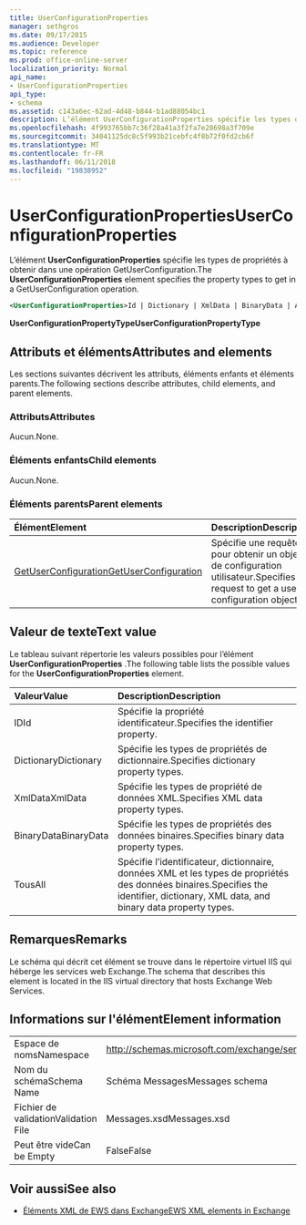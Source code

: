 ```yaml
---
title: UserConfigurationProperties
manager: sethgros
ms.date: 09/17/2015
ms.audience: Developer
ms.topic: reference
ms.prod: office-online-server
localization_priority: Normal
api_name:
- UserConfigurationProperties
api_type:
- schema
ms.assetid: c143a6ec-62ad-4d48-b844-b1ad88054bc1
description: L’élément UserConfigurationProperties spécifie les types de propriétés à obtenir dans une opération GetUserConfiguration.
ms.openlocfilehash: 4f993765bb7c36f28a41a3f2fa7e28698a3f709e
ms.sourcegitcommit: 34041125dc8c5f993b21cebfc4f8b72f0fd2cb6f
ms.translationtype: MT
ms.contentlocale: fr-FR
ms.lasthandoff: 06/11/2018
ms.locfileid: "19838952"
---
```

# <a name="userconfigurationproperties"></a><span data-ttu-id="9cafb-103">UserConfigurationProperties</span><span class="sxs-lookup"><span data-stu-id="9cafb-103">UserConfigurationProperties</span></span>

<span data-ttu-id="9cafb-104">L’élément **UserConfigurationProperties** spécifie les types de propriétés à obtenir dans une opération GetUserConfiguration.</span><span class="sxs-lookup"><span data-stu-id="9cafb-104">The **UserConfigurationProperties** element specifies the property types to get in a GetUserConfiguration operation.</span></span> 
  
```xml
<UserConfigurationProperties>Id | Dictionary | XmlData | BinaryData | All</UserConfigurationProperties>
```

 <span data-ttu-id="9cafb-105">**UserConfigurationPropertyType**</span><span class="sxs-lookup"><span data-stu-id="9cafb-105">**UserConfigurationPropertyType**</span></span>
## <a name="attributes-and-elements"></a><span data-ttu-id="9cafb-106">Attributs et éléments</span><span class="sxs-lookup"><span data-stu-id="9cafb-106">Attributes and elements</span></span>

<span data-ttu-id="9cafb-107">Les sections suivantes décrivent les attributs, éléments enfants et éléments parents.</span><span class="sxs-lookup"><span data-stu-id="9cafb-107">The following sections describe attributes, child elements, and parent elements.</span></span>
  
### <a name="attributes"></a><span data-ttu-id="9cafb-108">Attributs</span><span class="sxs-lookup"><span data-stu-id="9cafb-108">Attributes</span></span>

<span data-ttu-id="9cafb-109">Aucun.</span><span class="sxs-lookup"><span data-stu-id="9cafb-109">None.</span></span>
  
### <a name="child-elements"></a><span data-ttu-id="9cafb-110">Éléments enfants</span><span class="sxs-lookup"><span data-stu-id="9cafb-110">Child elements</span></span>

<span data-ttu-id="9cafb-111">Aucun.</span><span class="sxs-lookup"><span data-stu-id="9cafb-111">None.</span></span>
  
### <a name="parent-elements"></a><span data-ttu-id="9cafb-112">Éléments parents</span><span class="sxs-lookup"><span data-stu-id="9cafb-112">Parent elements</span></span>

|<span data-ttu-id="9cafb-113">**Élément**</span><span class="sxs-lookup"><span data-stu-id="9cafb-113">**Element**</span></span>|<span data-ttu-id="9cafb-114">**Description**</span><span class="sxs-lookup"><span data-stu-id="9cafb-114">**Description**</span></span>|
|:-----|:-----|
|[<span data-ttu-id="9cafb-115">GetUserConfiguration</span><span class="sxs-lookup"><span data-stu-id="9cafb-115">GetUserConfiguration</span></span>](getuserconfiguration.md) <br/> |<span data-ttu-id="9cafb-116">Spécifie une requête pour obtenir un objet de configuration utilisateur.</span><span class="sxs-lookup"><span data-stu-id="9cafb-116">Specifies a request to get a user configuration object.</span></span>  <br/> |
   
## <a name="text-value"></a><span data-ttu-id="9cafb-117">Valeur de texte</span><span class="sxs-lookup"><span data-stu-id="9cafb-117">Text value</span></span>

<span data-ttu-id="9cafb-118">Le tableau suivant répertorie les valeurs possibles pour l’élément **UserConfigurationProperties** .</span><span class="sxs-lookup"><span data-stu-id="9cafb-118">The following table lists the possible values for the **UserConfigurationProperties** element.</span></span> 
  
|<span data-ttu-id="9cafb-119">**Valeur**</span><span class="sxs-lookup"><span data-stu-id="9cafb-119">**Value**</span></span>|<span data-ttu-id="9cafb-120">**Description**</span><span class="sxs-lookup"><span data-stu-id="9cafb-120">**Description**</span></span>|
|:-----|:-----|
|<span data-ttu-id="9cafb-121">ID</span><span class="sxs-lookup"><span data-stu-id="9cafb-121">Id</span></span>  <br/> |<span data-ttu-id="9cafb-122">Spécifie la propriété identificateur.</span><span class="sxs-lookup"><span data-stu-id="9cafb-122">Specifies the identifier property.</span></span>  <br/> |
|<span data-ttu-id="9cafb-123">Dictionary</span><span class="sxs-lookup"><span data-stu-id="9cafb-123">Dictionary</span></span>  <br/> |<span data-ttu-id="9cafb-124">Spécifie les types de propriétés de dictionnaire.</span><span class="sxs-lookup"><span data-stu-id="9cafb-124">Specifies dictionary property types.</span></span>  <br/> |
|<span data-ttu-id="9cafb-125">XmlData</span><span class="sxs-lookup"><span data-stu-id="9cafb-125">XmlData</span></span>  <br/> |<span data-ttu-id="9cafb-126">Spécifie les types de propriété de données XML.</span><span class="sxs-lookup"><span data-stu-id="9cafb-126">Specifies XML data property types.</span></span>  <br/> |
|<span data-ttu-id="9cafb-127">BinaryData</span><span class="sxs-lookup"><span data-stu-id="9cafb-127">BinaryData</span></span>  <br/> |<span data-ttu-id="9cafb-128">Spécifie les types de propriétés des données binaires.</span><span class="sxs-lookup"><span data-stu-id="9cafb-128">Specifies binary data property types.</span></span>  <br/> |
|<span data-ttu-id="9cafb-129">Tous</span><span class="sxs-lookup"><span data-stu-id="9cafb-129">All</span></span>  <br/> |<span data-ttu-id="9cafb-130">Spécifie l’identificateur, dictionnaire, données XML et les types de propriétés des données binaires.</span><span class="sxs-lookup"><span data-stu-id="9cafb-130">Specifies the identifier, dictionary, XML data, and binary data property types.</span></span>  <br/> |
   
## <a name="remarks"></a><span data-ttu-id="9cafb-131">Remarques</span><span class="sxs-lookup"><span data-stu-id="9cafb-131">Remarks</span></span>

<span data-ttu-id="9cafb-132">Le schéma qui décrit cet élément se trouve dans le répertoire virtuel IIS qui héberge les services web Exchange.</span><span class="sxs-lookup"><span data-stu-id="9cafb-132">The schema that describes this element is located in the IIS virtual directory that hosts Exchange Web Services.</span></span>
  
## <a name="element-information"></a><span data-ttu-id="9cafb-133">Informations sur l'élément</span><span class="sxs-lookup"><span data-stu-id="9cafb-133">Element information</span></span>

|||
|:-----|:-----|
|<span data-ttu-id="9cafb-134">Espace de noms</span><span class="sxs-lookup"><span data-stu-id="9cafb-134">Namespace</span></span>  <br/> |http://schemas.microsoft.com/exchange/services/2006/messages  <br/> |
|<span data-ttu-id="9cafb-135">Nom du schéma</span><span class="sxs-lookup"><span data-stu-id="9cafb-135">Schema Name</span></span>  <br/> |<span data-ttu-id="9cafb-136">Schéma Messages</span><span class="sxs-lookup"><span data-stu-id="9cafb-136">Messages schema</span></span>  <br/> |
|<span data-ttu-id="9cafb-137">Fichier de validation</span><span class="sxs-lookup"><span data-stu-id="9cafb-137">Validation File</span></span>  <br/> |<span data-ttu-id="9cafb-138">Messages.xsd</span><span class="sxs-lookup"><span data-stu-id="9cafb-138">Messages.xsd</span></span>  <br/> |
|<span data-ttu-id="9cafb-139">Peut être vide</span><span class="sxs-lookup"><span data-stu-id="9cafb-139">Can be Empty</span></span>  <br/> |<span data-ttu-id="9cafb-140">False</span><span class="sxs-lookup"><span data-stu-id="9cafb-140">False</span></span>  <br/> |
   
## <a name="see-also"></a><span data-ttu-id="9cafb-141">Voir aussi</span><span class="sxs-lookup"><span data-stu-id="9cafb-141">See also</span></span>



- [<span data-ttu-id="9cafb-142">Éléments XML de EWS dans Exchange</span><span class="sxs-lookup"><span data-stu-id="9cafb-142">EWS XML elements in Exchange</span></span>](ews-xml-elements-in-exchange.md)

